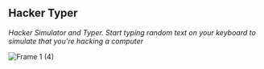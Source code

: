 ## Hacker Typer

 *Hacker Simulator and Typer. Start typing random text on your keyboard to simulate that you're hacking a computer*


![Frame 1 (4)](https://user-images.githubusercontent.com/100515756/190512606-7c90cce2-c5a4-4ba3-93a5-785417aeed19.png)
